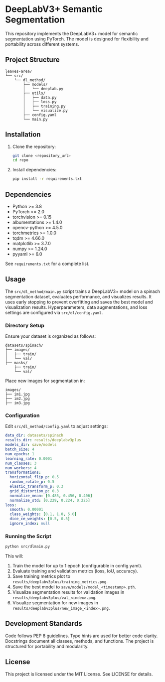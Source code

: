 # DeepLabV3+ Semantic Segmentation

This repository implements the DeepLabV3+ model for semantic segmentation using PyTorch. The model is designed for flexibility and portability across different systems.

## Project Structure

```plain
leaves-area/
└── src/
    └── dl_method/
        ├── models/
        │   └── deeplab.py
        ├── utils/
        │   ├── data.py
        │   ├── loss.py
        │   ├── training.py
        │   └── visualize.py
        ├── config.yaml
        └── main.py
```

## Installation

1. Clone the repository:

    ```bash
    git clone <repository_url>
    cd repo
    ```

2. Install dependencies:

    ```bash
    pip install -r requirements.txt
    ```

## Dependencies

- Python >= 3.8
- PyTorch >= 2.0
- torchvision >= 0.15
- albumentations >= 1.4.0
- opencv-python >= 4.5.0
- torchmetrics >= 1.0.0
- tqdm >= 4.66.0
- matplotlib >= 3.7.0
- numpy >= 1.24.0
- pyyaml >= 6.0

See `requirements.txt` for a complete list.

## Usage

The `src/dl_method/main.py` script trains a DeepLabV3+ model on a spinach segmentation dataset, evaluates performance, and visualizes results. It uses early stopping to prevent overfitting and saves the best model and visualization results. Hyperparameters, data augmentations, and loss settings are configured via `src/dl/config.yaml`.

### Directory Setup

Ensure your dataset is organized as follows:

```plain
datasets/spinach/
├── images/
│   ├── train/
│   └── val/
├── masks/
    ├── train/
    └── val/
```

Place new images for segmentation in:

```plain
images/
├── im1.jpg
├── im2.jpg
├── im3.jpg
```

### Configuration

Edit `src/dl_method/config.yaml` to adjust settings:

```yaml
data_dir: datasets/spinach
results_dir: results/deeplabv3plus
models_dir: save/models
batch_size: 4
num_epochs: 1
learning_rate: 0.0001
num_classes: 3
num_workers: 4
transformations:
  horizontal_flip_p: 0.5
  random_rotate_p: 0.5
  elastic_transform_p: 0.3
  grid_distortion_p: 0.3
  normalize_mean: [0.485, 0.456, 0.406]
  normalize_std: [0.229, 0.224, 0.225]
loss:
  smooth: 0.00001
  class_weights: [0.1, 1.0, 5.0]
  dice_ce_weights: [0.5, 0.5]
  ignore_index: null
```

### Running the Script

```bash
python src/dlmain.py
```

This will:

1. Train the model for up to 1 epoch (configurable in config.yaml).
2. Evaluate training and validation metrics (loss, IoU, accuracy).
3. Save training metrics plot to `results/deeplabv3plus/training_metrics.png`.
4. Save the best model to `save/models/model_<timestamp>.pth`.
5. Visualize segmentation results for validation images in `results/deeplabv3plus/val_<index>.png`.
6. Visualize segmentation for new images in `results/deeplabv3plus/new_image_<index>.png`.

## Development Standards

Code follows PEP 8 guidelines.
Type hints are used for better code clarity.
Docstrings document all classes, methods, and functions.
The project is structured for portability and modularity.

## License

This project is licensed under the MIT License. See LICENSE for details.
